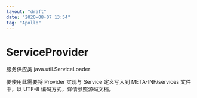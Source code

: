 ```yaml
---
layout: "draft"
date: "2020-08-07 13:54"
tag: "Apollo"
---
```


# ServiceProvider

服务供应类 java.util.ServiceLoader

要使用此需要将 Provider 实现与 Service 定义写入到 META-INF/services 文件中，以 UTF-8 编码方式，详情参照源码文档。
